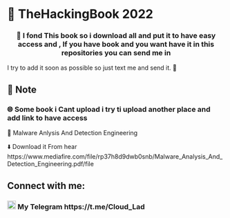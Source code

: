<h1> 📘 TheHackingBook 2022</h1>
<h3 align="center">📁 I fond This book so i download all and put it to have easy access and , If you have book and you want have it in this repositories you can send me in</h3>
<p>I try to add it soon as possible so just text me and send it.  🖤 </p>

<h2>📄 Note</h2>
<h3>🌐 Some book i Cant upload i try ti upload another place and add link to have access</h3>
<p> 🐞 Malware Anlysis And Detection Engineering</p>
<p>⬇️ Download it From hear https://www.mediafire.com/file/rp37h8d9dwb0snb/Malware_Analysis_And_Detection_Engineering.pdf/file</p>

<h2 align="left">Connect with me:</h3>
<h3 align="left">
 <img src="https://upload.wikimedia.org/wikipedia/commons/8/82/Telegram_logo.svg" alt="Telegram" width="20" height="20"></img> My Telegram https://t.me/Cloud_Lad
</h3>
